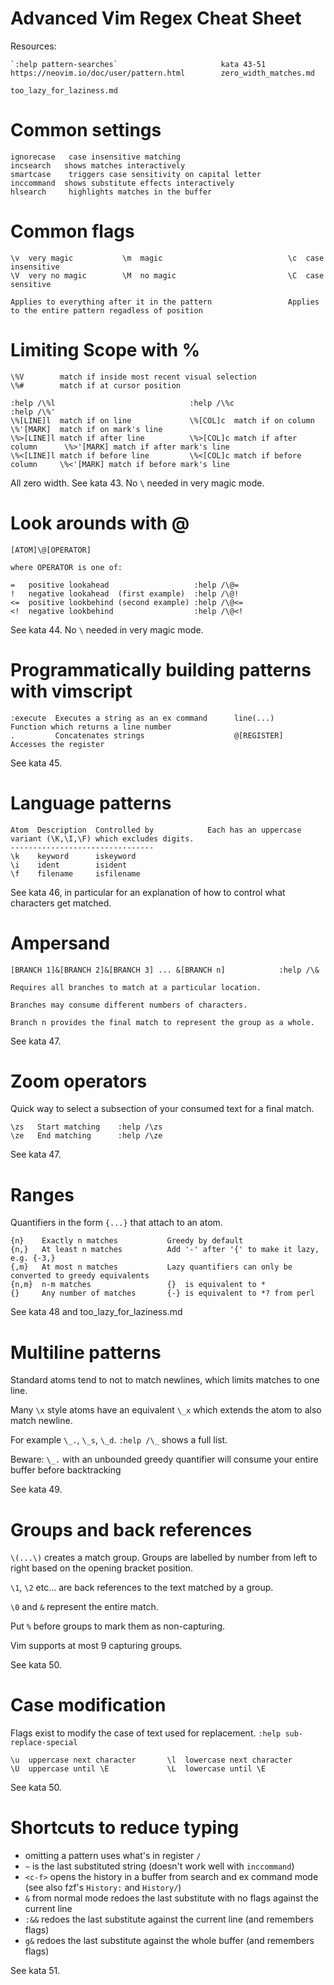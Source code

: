 # Advanced Vim Regex Cheat Sheet

Resources:

```
`:help pattern-searches`                       kata 43-51
https://neovim.io/doc/user/pattern.html        zero_width_matches.md
                                               too_lazy_for_laziness.md
```
# Common settings

```
ignorecase   case insensitive matching                           incsearch   shows matches interactively
smartcase    triggers case sensitivity on capital letter         inccommand  shows substitute effects interactively
hlsearch     highlights matches in the buffer
```

# Common flags

```
\v  very magic           \m  magic                            \c  case insensitive
\V  very no magic        \M  no magic                         \C  case sensitive

Applies to everything after it in the pattern                 Applies to the entire pattern regadless of position
```

# Limiting Scope with \%

```
\%V        match if inside most recent visual selection
\%#        match if at cursor position

:help /\%l                              :help /\%c                           :help /\%'
\%[LINE]l  match if on line             \%[COL]c  match if on column         \%'[MARK]  match if on mark's line
\%>[LINE]l match if after line          \%>[COL]c match if after column      \%>'[MARK] match if after mark's line
\%<[LINE]l match if before line         \%<[COL]c match if before column     \%<'[MARK] match if before mark's line
```

All zero width. See kata 43. No `\` needed in very magic mode.

# Look arounds with \@

```
[ATOM]\@[OPERATOR]

where OPERATOR is one of:

=   positive lookahead                   :help /\@=
!   negative lookahead  (first example)  :help /\@!
<=  positive lookbehind (second example) :help /\@<=
<!  negative lookbehind                  :help /\@<!
```

See kata 44. No `\` needed in very magic mode.

# Programmatically building patterns with vimscript

```
:execute  Executes a string as an ex command      line(...)    Function which returns a line number
.         Concatenates strings                    @[REGISTER]  Accesses the register
```

See kata 45.

# Language patterns 

```
Atom  Description  Controlled by            Each has an uppercase variant (\K,\I,\F) which excludes digits.
--------------------------------
\k    keyword      iskeyword
\i    ident        isident
\f    filename     isfilename
```

See kata 46, in particular for an explanation of how to control what characters get matched.

# Ampersand

```
[BRANCH 1]&[BRANCH 2]&[BRANCH 3] ... &[BRANCH n]            :help /\&

Requires all branches to match at a particular location.

Branches may consume different numbers of characters.

Branch n provides the final match to represent the group as a whole. 
```

See kata 47.

# Zoom operators

Quick way to select a subsection of your consumed text for a final match.

```
\zs   Start matching    :help /\zs
\ze   End matching      :help /\ze
```

See kata 47.

# Ranges

Quantifiers in the form `{...}` that attach to an atom.

```
{n}    Exactly n matches           Greedy by default
{n,}   At least n matches          Add '-' after '{' to make it lazy, e.g. {-3,}
{,m}   At most n matches           Lazy quantifiers can only be converted to greedy equivalents
{n,m}  n-m matches                 {}  is equivalent to *
{}     Any number of matches       {-} is equivalent to *? from perl
```

See kata 48 and too_lazy_for_laziness.md

# Multiline patterns

Standard atoms tend to not to match newlines, which limits matches to one line.

Many `\x` style atoms have an equivalent `\_x` which extends the atom to also match newline.

For example `\_.`, `\_s`, `\_d`. `:help /\_` shows a full list.

Beware: `\_.` with an unbounded greedy quantifier will consume your entire buffer before backtracking

See kata 49.

# Groups and back references

`\(...\)` creates a match group. Groups are labelled by number from left to right based on the opening bracket position.

`\1`, `\2` etc... are back references to the text matched by a group.

`\0` and `&` represent the entire match.

Put `%` before groups to mark them as non-capturing.

Vim supports at most 9 capturing groups.

See kata 50.

# Case modification

Flags exist to modify the case of text used for replacement. `:help sub-replace-special`

```
\u  uppercase next character       \l  lowercase next character
\U  uppercase until \E             \L  lowercase until \E
```

See kata 50.

# Shortcuts to reduce typing

- omitting a pattern uses what's in register `/`
- `~` is the last substituted string (doesn't work well with `inccommand`)
- `<c-f>` opens the history in a buffer from search and ex command mode (see also fzf's `History:` and `History/`)
- `&` from normal mode redoes the last substitute with no flags against the current line
- `:&&` redoes the last substitute against the current line (and remembers flags)
- `g&` redoes the last substitute against the whole buffer (and remembers flags)

See kata 51.
